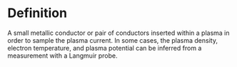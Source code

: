 # Definition

A small metallic conductor or pair of conductors inserted within a
plasma in order to sample the plasma current. In some cases, the plasma
density, electron temperature, and plasma potential can be inferred from
a measurement with a Langmuir probe.
